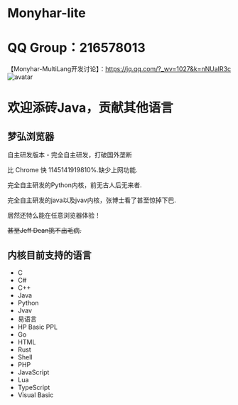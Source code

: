 # Monyhar-lite
# QQ Group：216578013
【Monyhar-MultiLang开发讨论】：https://jq.qq.com/?_wv=1027&k=nNUaIR3c
![avatar](https://raw.githubusercontent.com/tucaoba2333/monyhar-lite-MultiLang-kernel/monyhar/release/assests/qrcode_1623936172992.jpg)
# 欢迎添砖Java，贡献其他语言
## 梦弘浏览器 

自主研发版本 - 完全自主研发，打破国外垄断

比 Chrome 快 1145141919810%.缺少上网功能.

完全自主研发的Python内核，前无古人后无来者.

完全自主研发的java以及jvav内核，张博士看了甚至惊掉下巴.

居然还特么能在任意浏览器体验！

~~甚至Jeff Dean挑不出毛病.~~

## 内核目前支持的语言

- C
- C#
- C++
- Java
- Python
- Jvav
- 易语言
- HP Basic PPL
- Go
- HTML
- Rust
- Shell
- PHP
- JavaScript
- Lua
- TypeScript
- Visual Basic
